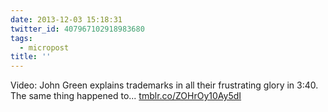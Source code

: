 ```yaml
---
date: 2013-12-03 15:18:31
twitter_id: 407967102918983680
tags:
  - micropost
title: ''
---
```


Video: John Green explains trademarks in all their frustrating glory in 3:40. The same thing happened to... [tmblr.co/ZOHrOy10Ay5dI](http://tmblr.co/ZOHrOy10Ay5dI)
